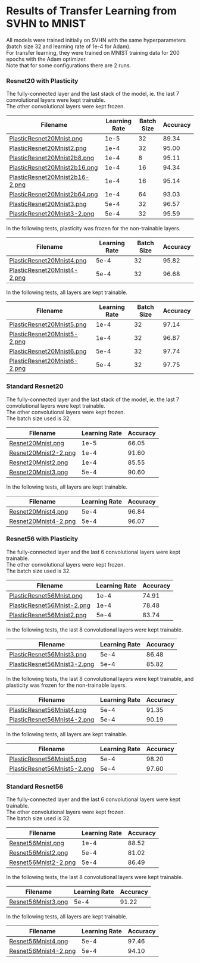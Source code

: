 # Results of Transfer Learning from SVHN to MNIST
All models were trained initially on SVHN with the same hyperparameters (batch size 32 and learning rate of 1e-4 for Adam).<br />
For transfer learning, they were trained on MNIST training data for 200 epochs with the Adam optimizer.<br />
Note that for some configurations there are 2 runs.

### Resnet20 with Plasticity
The fully-connected layer and the last stack of the model, ie. the last 7 convolutional layers were kept trainable.<br />
The other convolutional layers were kept frozen.

| Filename                                                         | Learning Rate | Batch Size | Accuracy |
| ---------------------------------------------------------------- | ------------- | ---------- | -------- |
| [PlasticResnet20Mnist.png](PlasticResnet20Mnist.png)             | 1e-5          | 32         | 89.34    |
| [PlasticResnet20Mnist2.png](PlasticResnet20Mnist2.png)           | 1e-4          | 32         | 95.00    |
| [PlasticResnet20Mnist2b8.png](PlasticResnet20Mnist2b8.png)       | 1e-4          | 8          | 95.11    |
| [PlasticResnet20Mnist2b16.png](PlasticResnet20Mnist2b16.png)     | 1e-4          | 16         | 94.34    |
| [PlasticResnet20Mnist2b16-2.png](PlasticResnet20Mnist2b16-2.png) | 1e-4          | 16         | 95.14    |
| [PlasticResnet20Mnist2b64.png](PlasticResnet20Mnist2b64.png)     | 1e-4          | 64         | 93.03    |
| [PlasticResnet20Mnist3.png](PlasticResnet20Mnist3.png)           | 5e-4          | 32         | 96.57    |
| [PlasticResnet20Mnist3-2.png](PlasticResnet20Mnist3-2.png)       | 5e-4          | 32         | 95.59    |

In the following tests, plasticity was frozen for the non-trainable layers.

| Filename                                                   | Learning Rate | Batch Size | Accuracy |
| ---------------------------------------------------------- | ------------- | ---------- | -------- |
| [PlasticResnet20Mnist4.png](PlasticResnet20Mnist4.png)     | 5e-4          | 32         | 95.82    |
| [PlasticResnet20Mnist4-2.png](PlasticResnet20Mnist4-2.png) | 5e-4          | 32         | 96.68    |

In the following tests, all layers are kept trainable.

| Filename                                                   | Learning Rate | Batch Size | Accuracy |
| ---------------------------------------------------------- | ------------- | ---------- | -------- |
| [PlasticResnet20Mnist5.png](PlasticResnet20Mnist5.png)     | 1e-4          | 32         | 97.14    |
| [PlasticResnet20Mnist5-2.png](PlasticResnet20Mnist5-2.png) | 1e-4          | 32         | 96.87    |
| [PlasticResnet20Mnist6.png](PlasticResnet20Mnist6.png)     | 5e-4          | 32         | 97.74    |
| [PlasticResnet20Mnist6-2.png](PlasticResnet20Mnist6-2.png) | 5e-4          | 32         | 97.75    |

### Standard Resnet20
The fully-connected layer and the last stack of the model, ie. the last 7 convolutional layers were kept trainable.<br />
The other convolutional layers were kept frozen.<br />
The batch size used is 32.

| Filename                                     | Learning Rate | Accuracy |
| -------------------------------------------- | ------------- | -------- |
| [Resnet20Mnist.png](Resnet20Mnist.png)       | 1e-5          | 66.05    |
| [Resnet20Mnist2-2.png](Resnet20Mnist2-2.png) | 1e-4          | 91.60    |
| [Resnet20Mnist2.png](Resnet20Mnist2.png)     | 1e-4          | 85.55    |
| [Resnet20Mnist3.png](Resnet20Mnist3.png)     | 5e-4          | 90.60    |

In the following tests, all layers are kept trainable.

| Filename                                     | Learning Rate | Accuracy |
| -------------------------------------------- | ------------- | -------- |
| [Resnet20Mnist4.png](Resnet20Mnist.png)      | 5e-4          | 96.84    |
| [Resnet20Mnist4-2.png](Resnet20Mnist2-2.png) | 5e-4          | 96.07    |

### Resnet56 with Plasticity
The fully-connected layer and the last 6 convolutional layers were kept trainable.<br />
The other convolutional layers were kept frozen.<br />
The batch size used is 32.

| Filename                                                 | Learning Rate | Accuracy |
| -------------------------------------------------------- | ------------- | -------- |
| [PlasticResnet56Mnist.png](PlasticResnet56Mnist.png)     | 1e-4          | 74.91    |
| [PlasticResnet56Mnist-2.png](PlasticResnet56Mnist-2.png) | 1e-4          | 78.48    |
| [PlasticResnet56Mnist2.png](PlasticResnet56Mnist2.png)   | 5e-4          | 83.74    |

In the following tests, the last 8 convolutional layers were kept trainable.

| Filename                                                   | Learning Rate | Accuracy |
| ---------------------------------------------------------- | ------------- | -------- |
| [PlasticResnet56Mnist3.png](PlasticResnet56Mnist3.png)     | 5e-4          | 86.48    |
| [PlasticResnet56Mnist3-2.png](PlasticResnet56Mnist3-2.png) | 5e-4          | 85.82    |

In the following tests, the last 8 convolutional layers were kept trainable, and plasticity was frozen for the non-trainable layers.

| Filename                                                   | Learning Rate | Accuracy |
| ---------------------------------------------------------- | ------------- | -------- |
| [PlasticResnet56Mnist4.png](PlasticResnet56Mnist4.png)     | 5e-4          | 91.35    |
| [PlasticResnet56Mnist4-2.png](PlasticResnet56Mnist4-2.png) | 5e-4          | 90.19    |

In the following tests, all layers are kept trainable.

| Filename                                                   | Learning Rate | Accuracy |
| ---------------------------------------------------------- | ------------- | -------- |
| [PlasticResnet56Mnist5.png](PlasticResnet56Mnist5.png)     | 5e-4          | 98.20    |
| [PlasticResnet56Mnist5-2.png](PlasticResnet56Mnist5-2.png) | 5e-4          | 97.60    |

### Standard Resnet56
The fully-connected layer and the last 6 convolutional layers were kept trainable.<br />
The other convolutional layers were kept frozen.<br />
The batch size used is 32.

| Filename                                     | Learning Rate | Accuracy |
| -------------------------------------------- | ------------- | -------- |
| [Resnet56Mnist.png](Resnet56Mnist.png)       | 1e-4          | 88.52    |
| [Resnet56Mnist2.png](Resnet56Mnist2.png)     | 5e-4          | 81.02    |
| [Resnet56Mnist2-2.png](Resnet56Mnist2-2.png) | 5e-4          | 86.49    |

In the following tests, the last 8 convolutional layers were kept trainable.

| Filename                                 | Learning Rate | Accuracy |
| ---------------------------------------- | ------------- | -------- |
| [Resnet56Mnist3.png](Resnet56Mnist3.png) | 5e-4          | 91.22    |

In the following tests, all layers are kept trainable.

| Filename                                     | Learning Rate | Accuracy |
| -------------------------------------------- | ------------- | -------- |
| [Resnet56Mnist4.png](Resnet56Mnist4.png)     | 5e-4          | 97.46    |
| [Resnet56Mnist4-2.png](Resnet56Mnist4-2.png) | 5e-4          | 94.10    |
